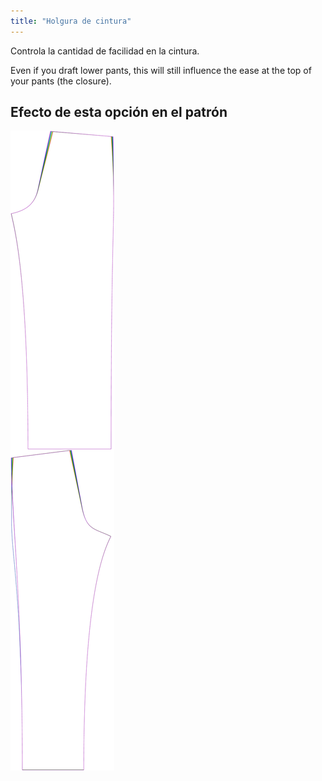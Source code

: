 ```yaml
---
title: "Holgura de cintura"
---
```


Controla la cantidad de facilidad en la cintura.

Even if you draft lower pants, this will still influence the ease at the top of your pants (the closure).

## Efecto de esta opción en el patrón

![Esta imagen muestra el efecto de esta opción superponiendo varias variantes que tienen un valor diferente para esta opción](titan_waistease_sample.svg "Efecto de esta opción en el patrón")
